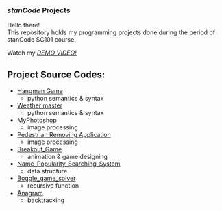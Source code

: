 ### *stanCode* Projects
Hello there!\
This repository holds my programming projects done during the period of stanCode SC101 course.

Watch my *[DEMO VIDEO!](https://www.youtube.com/playlist?app=desktop&list=PL6FWNwNPGCE56gP3lxhYPLoUbqE_unUiP)*

## Project Source Codes:
* [Hangman Game](https://github.com/SabishiSkywalker/MystanCodeProjects/blob/main/stanCode_Projects/Hangman%20Game/hangman_ext.py)
  * python semantics & syntax
* [Weather master](https://github.com/SabishiSkywalker/MystanCodeProjects/blob/main/stanCode_Projects/Weather%20Master/weather_master.py)
  * python semantics & syntax
* [MyPhotoshop](https://github.com/SabishiSkywalker/MystanCodeProjects/blob/main/stanCode_Projects/myphotoshop/best_photoshop_award.py)
  * image processing 
* [Pedestrian Removing Application](https://github.com/SabishiSkywalker/MystanCodeProjects/blob/main/stanCode_Projects/pedestrian%20removing%20application/stanCodoshop.py)
  * image processing
* [Breakout_Game](https://github.com/SabishiSkywalker/MystanCodeProjects/blob/main/stanCode_Projects/break_out_game/breakout_ext.py)
  * animation & game designing
* [Name_Popularity_Searching_System](https://github.com/SabishiSkywalker/MystanCodeProjects/blob/main/stanCode_Projects/Name_Popularity_Searching_System/babygraphics.py)
  * data structure
* [Boggle_game_solver](https://github.com/SabishiSkywalker/MystanCodeProjects/blob/main/stanCode_Projects/boggle_game_solver/boggle.py)
  * recursive function
* [Anagram](https://github.com/SabishiSkywalker/MystanCodeProjects/blob/main/stanCode_Projects/anagram/anagram.py)
  * backtracking 

   
